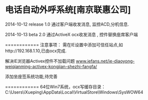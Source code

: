 电话自动外呼系统[南京联惠公司]
============

2014-10-12 release 1.0 通过客户端收发消息, 监控ACD,分机信息.

2014-10-13 beta 2.0 通过ActiveX ocx收发消息 , 控件替换座席客户端

============
注意事项：
需在IE设置中添加可信任站点,如http://192.168.1.10,已由ocx完成.

解决IE浏览器Activex控件不加载问题
www.iefans.net/ie-diaoyong-weiqianming-activex-kongjian-shezhi-fangfa/

添加坐座签系统功能,待完善

============
64位Win7系统，ocx写缓存目录：C:\Users\iXueping\AppData\Local\VirtualStore\Windows\SysWOW64
